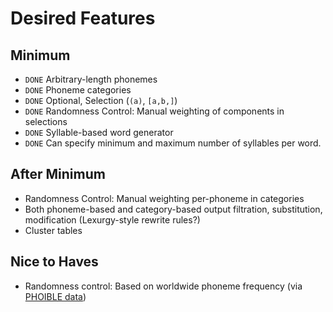 # Desired Features

## Minimum

- `DONE` Arbitrary-length phonemes
- `DONE` Phoneme categories
- `DONE` Optional, Selection (`(a)`, `[a,b,]`)
- `DONE` Randomness Control: Manual weighting of components in selections
- `DONE` Syllable-based word generator
- `DONE` Can specify minimum and maximum number of syllables per word.

## After Minimum

- Randomness Control: Manual weighting per-phoneme in categories
- Both phoneme-based and category-based output filtration, substitution, modification (Lexurgy-style rewrite rules?)
- Cluster tables

## Nice to Haves

- Randomness control: Based on worldwide phoneme frequency (via [PHOIBLE data](https://phoible.org/))
